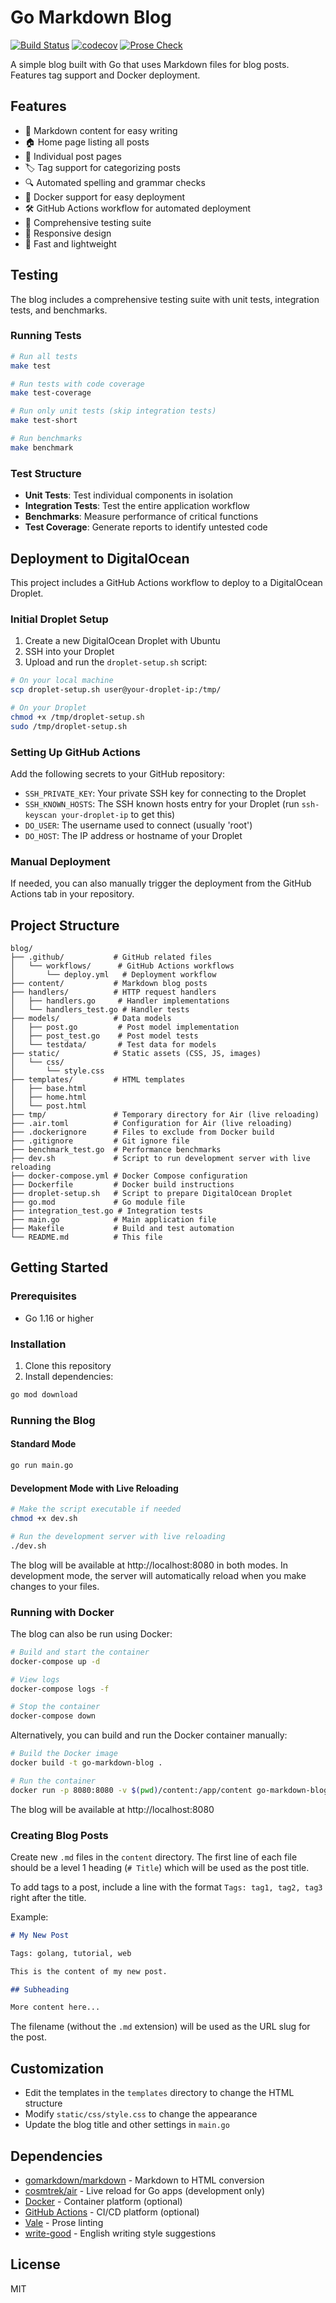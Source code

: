 # Go Markdown Blog

[![Build Status](https://github.com/sacert/blog/actions/workflows/test.yml/badge.svg)](https://github.com/sacert/blog/actions/workflows/test.yml)
[![codecov](https://codecov.io/gh/sacert/blog/branch/main/graph/badge.svg)](https://codecov.io/gh/sacert/blog)
[![Prose Check](https://github.com/sacert/blog/actions/workflows/prose.yml/badge.svg)](https://github.com/sacert/blog/actions/workflows/prose.yml)

A simple blog built with Go that uses Markdown files for blog posts. Features tag support and Docker deployment.

## Features

- 📝 Markdown content for easy writing
- 🏠 Home page listing all posts
- 📄 Individual post pages
- 🏷️ Tag support for categorizing posts
- 🔍 Automated spelling and grammar checks
- 🐳 Docker support for easy deployment
- 🛠️ GitHub Actions workflow for automated deployment
- 🧪 Comprehensive testing suite
- 🎨 Responsive design
- 🚀 Fast and lightweight

## Testing

The blog includes a comprehensive testing suite with unit tests, integration tests, and benchmarks.

### Running Tests

```bash
# Run all tests
make test

# Run tests with code coverage
make test-coverage

# Run only unit tests (skip integration tests)
make test-short

# Run benchmarks
make benchmark
```

### Test Structure

- **Unit Tests**: Test individual components in isolation
- **Integration Tests**: Test the entire application workflow
- **Benchmarks**: Measure performance of critical functions
- **Test Coverage**: Generate reports to identify untested code

## Deployment to DigitalOcean

This project includes a GitHub Actions workflow to deploy to a DigitalOcean Droplet.

### Initial Droplet Setup

1. Create a new DigitalOcean Droplet with Ubuntu
2. SSH into your Droplet
3. Upload and run the `droplet-setup.sh` script:

```bash
# On your local machine
scp droplet-setup.sh user@your-droplet-ip:/tmp/

# On your Droplet
chmod +x /tmp/droplet-setup.sh
sudo /tmp/droplet-setup.sh
```

### Setting Up GitHub Actions

Add the following secrets to your GitHub repository:

- `SSH_PRIVATE_KEY`: Your private SSH key for connecting to the Droplet
- `SSH_KNOWN_HOSTS`: The SSH known hosts entry for your Droplet (run `ssh-keyscan your-droplet-ip` to get this)
- `DO_USER`: The username used to connect (usually 'root')
- `DO_HOST`: The IP address or hostname of your Droplet

### Manual Deployment

If needed, you can also manually trigger the deployment from the GitHub Actions tab in your repository.

## Project Structure

```
blog/
├── .github/           # GitHub related files
│   └── workflows/      # GitHub Actions workflows
│       └── deploy.yml   # Deployment workflow
├── content/           # Markdown blog posts
├── handlers/          # HTTP request handlers
│   ├── handlers.go     # Handler implementations
│   └── handlers_test.go # Handler tests
├── models/            # Data models
│   ├── post.go         # Post model implementation
│   ├── post_test.go    # Post model tests
│   └── testdata/       # Test data for models
├── static/            # Static assets (CSS, JS, images)
│   └── css/
│       └── style.css
├── templates/         # HTML templates
│   ├── base.html
│   ├── home.html
│   └── post.html
├── tmp/               # Temporary directory for Air (live reloading)
├── .air.toml          # Configuration for Air (live reloading)
├── .dockerignore      # Files to exclude from Docker build
├── .gitignore         # Git ignore file
├── benchmark_test.go  # Performance benchmarks
├── dev.sh             # Script to run development server with live reloading
├── docker-compose.yml # Docker Compose configuration
├── Dockerfile         # Docker build instructions
├── droplet-setup.sh   # Script to prepare DigitalOcean Droplet
├── go.mod             # Go module file
├── integration_test.go # Integration tests
├── main.go            # Main application file
├── Makefile           # Build and test automation
└── README.md          # This file
```

## Getting Started

### Prerequisites

- Go 1.16 or higher

### Installation

1. Clone this repository
2. Install dependencies:

```bash
go mod download
```

### Running the Blog

#### Standard Mode

```bash
go run main.go
```

#### Development Mode with Live Reloading

```bash
# Make the script executable if needed
chmod +x dev.sh

# Run the development server with live reloading
./dev.sh
```

The blog will be available at http://localhost:8080 in both modes. In development mode, the server will automatically reload when you make changes to your files.

### Running with Docker

The blog can also be run using Docker:

```bash
# Build and start the container
docker-compose up -d

# View logs
docker-compose logs -f

# Stop the container
docker-compose down
```

Alternatively, you can build and run the Docker container manually:

```bash
# Build the Docker image
docker build -t go-markdown-blog .

# Run the container
docker run -p 8080:8080 -v $(pwd)/content:/app/content go-markdown-blog
```

The blog will be available at http://localhost:8080

### Creating Blog Posts

Create new `.md` files in the `content` directory. The first line of each file should be a level 1 heading (`# Title`) which will be used as the post title.

To add tags to a post, include a line with the format `Tags: tag1, tag2, tag3` right after the title.

Example:

```markdown
# My New Post

Tags: golang, tutorial, web

This is the content of my new post.

## Subheading

More content here...
```

The filename (without the `.md` extension) will be used as the URL slug for the post.

## Customization

- Edit the templates in the `templates` directory to change the HTML structure
- Modify `static/css/style.css` to change the appearance
- Update the blog title and other settings in `main.go`

## Dependencies

- [gomarkdown/markdown](https://github.com/gomarkdown/markdown) - Markdown to HTML conversion
- [cosmtrek/air](https://github.com/cosmtrek/air) - Live reload for Go apps (development only)
- [Docker](https://www.docker.com/) - Container platform (optional)
- [GitHub Actions](https://github.com/features/actions) - CI/CD platform (optional)
- [Vale](https://github.com/errata-ai/vale) - Prose linting
- [write-good](https://github.com/btford/write-good) - English writing style suggestions

## License

MIT

